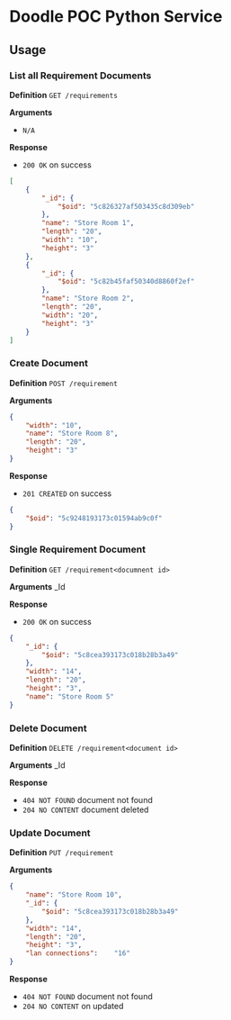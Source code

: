 # Doodle POC Python Service

## Usage


### List all Requirement Documents

**Definition**
`GET /requirements`

**Arguments**
- `N/A`

**Response**
- `200 OK` on success

```json
[
    {
        "_id": {
            "$oid": "5c826327af503435c8d309eb"
        },
        "name": "Store Room 1",
        "length": "20",
        "width": "10",
        "height": "3"
    },
    {
        "_id": {
            "$oid": "5c82b45faf50340d8860f2ef"
        },
        "name": "Store Room 2",
        "length": "20",
        "width": "20",
        "height": "3"
    }
]
```

### Create Document

**Definition**
`POST /requirement`

**Arguments**
```json
{
    "width": "10",
    "name": "Store Room 8",
    "length": "20",
    "height": "3"
}
```

**Response**
- `201 CREATED` on success

```json
{
    "$oid": "5c9248193173c01594ab9c0f"
}
```

###  Single Requirement Document

**Definition**
`GET /requirement<documnent id>`

**Arguments**
_Id

**Response**
- `200 OK` on success

```json
{
    "_id": {
        "$oid": "5c8cea393173c018b28b3a49"
    },
    "width": "14",
    "length": "20",
    "height": "3",
    "name": "Store Room 5"
}
```

### Delete Document

**Definition**
`DELETE /requirement<document id>`

**Arguments**
_Id

**Response**  
- `404 NOT FOUND` document not found  
- `204 NO CONTENT` document deleted

### Update Document

**Definition**
`PUT /requirement`

**Arguments**

```json
{
    "name": "Store Room 10",
    "_id": {
        "$oid": "5c8cea393173c018b28b3a49"
    },
    "width": "14",
    "length": "20",
    "height": "3",
    "lan connections":    "16"
}
```

**Response**
- `404 NOT FOUND` document not found 
- `204 NO CONTENT` on updated
